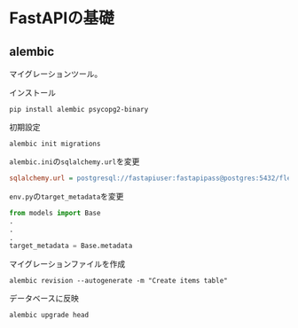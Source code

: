 # FastAPIの基礎

## alembic

マイグレーションツール。

インストール

```shell
pip install alembic psycopg2-binary
```

初期設定

```shell
alembic init migrations
```

`alembic.ini`の`sqlalchemy.url`を変更

```ini
sqlalchemy.url = postgresql://fastapiuser:fastapipass@postgres:5432/fleamarket
```

`env.py`の`target_metadata`を変更

```python
from models import Base
.
.
.
target_metadata = Base.metadata
```

マイグレーションファイルを作成

```shell
alembic revision --autogenerate -m "Create items table"
```

データベースに反映

```shell
alembic upgrade head
```
